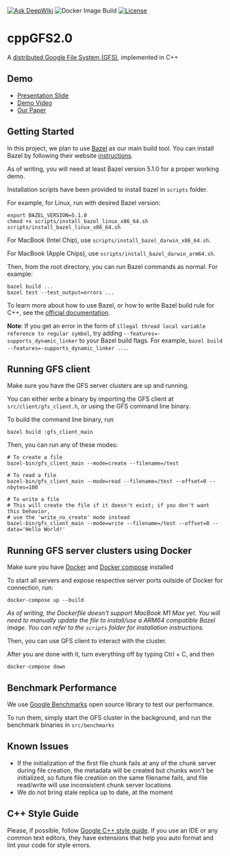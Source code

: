 [![Ask DeepWiki](https://deepwiki.com/badge.svg)](https://deepwiki.com/Gan-Tu/cppGFS2.0)
![Docker Image Build](https://github.com/Gan-Tu/cppGFS2.0/workflows/Docker%20Image%20CI/badge.svg)
[![License](https://img.shields.io/badge/License-Apache%202.0-blue.svg)](https://opensource.org/licenses/Apache-2.0)

# cppGFS2.0
A [distributed Google File System (GFS)](https://research.google/pubs/pub51), implemented in C++

## Demo

* [Presentation Slide](https://docs.google.com/presentation/d/1bQr_XluTRHOCHalKPw1VULvgMpBHS4MAqIj6UrpRQPM/edit?usp=sharing)
* [Demo Video](https://youtu.be/EX-ELL_43Og)
* [Our Paper](data/CS244B_Final_Paper.pdf)

## Getting Started

In this project, we plan to use [Bazel](http://bazel.build) as our main build tool. You can install Bazel by following their website [instructions](https://docs.bazel.build/versions/master/install.html).

As of writing, you will need at least Bazel version 5.1.0 for a proper working demo.

Installation scripts have been provided to install bazel in `scripts` folder.

For example, for Linux, run with desired Bazel version:

```
export BAZEL_VERSION=5.1.0
chmod +x scripts/install_bazel_linux_x86_64.sh
scripts/install_bazel_linux_x86_64.sh
```

For MacBook (Intel Chip), use `scripts/install_bazel_darwin_x86_64.sh`.

For MacBook (Apple Chips), use `scripts/install_bazel_darwin_arm64.sh`.

Then, from the root directory, you can run Bazel commands as normal. For example:

```
bazel build ...
bazel test --test_output=errors ...
```

To learn more about how to use Bazel, or how to write Bazel build rule for C++, see the [official documentation](https://docs.bazel.build/versions/master/bazel-overview.html).

**Note**: If you get an error in the form of `illegal thread local variable reference to regular symbol`, try adding `--features=-supports_dynamic_linker` to your Bazel build flags. For example, `bazel build --features=-supports_dynamic_linker ...`.

## Running GFS client

Make sure you have the GFS server clusters are up and running.

You can either write a binary by importing the GFS client at `src/client/gfs_client.h`, or using the GFS command line binary.

To build the command line binary, run

```
bazel build :gfs_client_main
```

Then, you can run any of these modes:

```
# To create a file
bazel-bin/gfs_client_main --mode=create --filename=/test

# To read a file
bazel-bin/gfs_client_main --mode=read --filename=/test --offset=0 --nbytes=100

# To write a file
# This will create the file if it doesn't exist; if you don't want this behavior,
# use the 'write_no_create' mode instead
bazel-bin/gfs_client_main --mode=write --filename=/test --offset=0 --data='Hello World!'
```

## Running GFS server clusters using Docker

Make sure you have [Docker](https://docs.docker.com/engine/install/) and [Docker compose](https://docs.docker.com/compose/install/) installed

To start all servers and expose respective server ports outside of Docker for connection, run:

```
docker-compose up --build
```

_As of writing, the Dockerfile doesn't support MacBook M1 Max yet. You will need to manually update the file to install/use a ARM64 compatible Bazel image. You can refer to the `scripts` folder for installation instructions._

Then, you can use GFS client to interact with the cluster.

After you are done with it, turn everything off by typing Ctrl + C, and then

```
docker-compose down
```

## Benchmark Performance

We use [Google Benchmarks](https://github.com/google/benchmark) open source library to test our performance.

To run them, simply start the GFS cluster in the background, and run the benchmark binaries in `src/benchmarks`

## Known Issues

- If the initialization of the first file chunk fails at any of the chunk server during file creation, the metadata will be created but chunks won't be initialized, so future file creation on the same filename fails, and file read/write will use inconsistent chunk server locations
- We do not bring stale replica up to date, at the moment


## C++ Style Guide

Please, if possible, follow [Google C++ style guide](https://google.github.io/styleguide/cppguide.html). If you use an IDE or any common text editors, they have extensions that help you auto format and lint your code for style errors.


